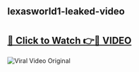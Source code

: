 ## lexasworld1-leaked-video 

# <h2><a href="http://freeplayer.one?title=lexasworld1-leaked-video&ref=21J">🔗 Click to Watch 👉🔴 VIDEO</a></h2>

<a href="http://freeplayer.one?title=lexasworld1-leaked-video&ref=21J" rel="nofollow" data-target="animated-image.originalLink"><img src="https://i.ibb.co.com/xMMVF88/686577567.gif" alt="Viral Video Original" style="max-width: 100%; display: inline-block;" data-target="animated-image.originalImage"></a>

